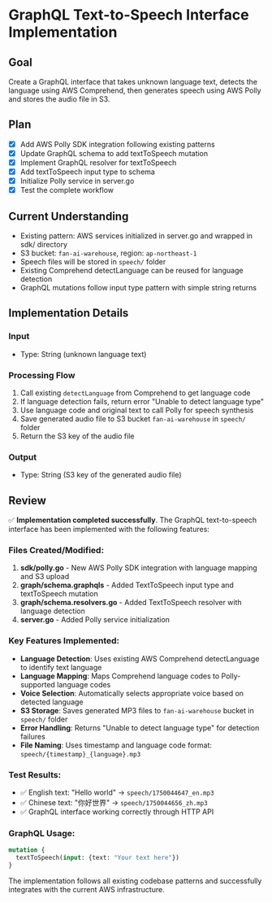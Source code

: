 # GraphQL Text-to-Speech Interface Implementation

## Goal
Create a GraphQL interface that takes unknown language text, detects the language using AWS Comprehend, then generates speech using AWS Polly and stores the audio file in S3.

## Plan
- [x] Add AWS Polly SDK integration following existing patterns
- [x] Update GraphQL schema to add textToSpeech mutation
- [x] Implement GraphQL resolver for textToSpeech
- [x] Add textToSpeech input type to schema
- [x] Initialize Polly service in server.go
- [x] Test the complete workflow

## Current Understanding
- Existing pattern: AWS services initialized in server.go and wrapped in sdk/ directory
- S3 bucket: `fan-ai-warehouse`, region: `ap-northeast-1`
- Speech files will be stored in `speech/` folder
- Existing Comprehend detectLanguage can be reused for language detection
- GraphQL mutations follow input type pattern with simple string returns

## Implementation Details

### Input
- Type: String (unknown language text)

### Processing Flow
1. Call existing `detectLanguage` from Comprehend to get language code
2. If language detection fails, return error "Unable to detect language type"
3. Use language code and original text to call Polly for speech synthesis
4. Save generated audio file to S3 bucket `fan-ai-warehouse` in `speech/` folder
5. Return the S3 key of the audio file

### Output
- Type: String (S3 key of the generated audio file)

## Review

✅ **Implementation completed successfully**. The GraphQL text-to-speech interface has been implemented with the following features:

### Files Created/Modified:
1. **sdk/polly.go** - New AWS Polly SDK integration with language mapping and S3 upload
2. **graph/schema.graphqls** - Added TextToSpeech input type and textToSpeech mutation  
3. **graph/schema.resolvers.go** - Added TextToSpeech resolver with language detection
4. **server.go** - Added Polly service initialization

### Key Features Implemented:
- **Language Detection**: Uses existing AWS Comprehend detectLanguage to identify text language
- **Language Mapping**: Maps Comprehend language codes to Polly-supported language codes
- **Voice Selection**: Automatically selects appropriate voice based on detected language
- **S3 Storage**: Saves generated MP3 files to `fan-ai-warehouse` bucket in `speech/` folder
- **Error Handling**: Returns "Unable to detect language type" for detection failures
- **File Naming**: Uses timestamp and language code format: `speech/{timestamp}_{language}.mp3`

### Test Results:
- ✅ English text: "Hello world" → `speech/1750044647_en.mp3`
- ✅ Chinese text: "你好世界" → `speech/1750044656_zh.mp3`
- ✅ GraphQL interface working correctly through HTTP API

### GraphQL Usage:
```graphql
mutation {
  textToSpeech(input: {text: "Your text here"})
}
```

The implementation follows all existing codebase patterns and successfully integrates with the current AWS infrastructure.